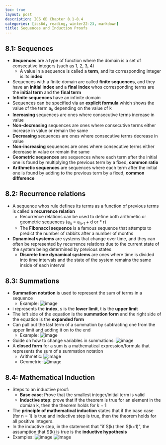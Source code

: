 ```yaml
---
toc: true
layout: post
description: ICS 6D Chapter 8.1-8.4
categories: [ics6d, reading, winter22-23, markdown]
title: Sequences and Induction Proofs
---
```


## 8.1: Sequences

- **Sequences** are a type of function where the domain is a set of consecutive integers (such as 1, 2, 3, 4)
    - A value in a sequence is called a **term**, and its corresponding integer is its **index**
- Sequences with a finite domain are called **finite sequences**, and they have an **initial index** and a **final index** whos corresponding terms are the **initial term** and the **final term**
- **Infinite sequences** have an infinite domain
- Sequences can be specified via an **explicit formula** which shows the value of the term a<sub>k</sub> depending on the value of k
- **Increasing** sequences are ones where consecutive terms increase in value
- **Non-decreasing** sequences are ones where consecutive terms either increase in value or remain the same
- **Decreasing** sequences are ones where consecutive terms decrease in value
- **Non-increasing** sequences are ones where consecutive terms either decrease in value or remain the same
- **Geometric sequences** are sequences where each term after the initial one is found by multiplying the previous term by a fixed, **common ratio**
- **Arithmetic sequences** are sequences where each term after the initial one is found by adding to the previous term by a fixed, **common difference**

## 8.2: Recurrence relations
- A sequence whos rule defines its terms as a function of previous terms is called a **recurrence relation**
    - Recurrence relations can be used to define both arithmetic or geometric sequences (a<sub>n</sub> = a<sub>n-1</sub> + d or * r)
    - The **Fibonacci sequence** is a famous sequence that attempts to predict the number of rabbits after a number of months
- **Dynamical systems** are systems that change over time, and they can often be represented by recurrence relations due to the current state of the system being determined by previous states
    - **Discrete time dynamical systems** are ones where time is divided into time intervals and the state of the system remains the same inside of each interval

## 8.3: Summations

- **Summation notation** is used to represent the sum of terms in a sequence
    - Example: ![image](https://user-images.githubusercontent.com/54915685/212458612-2f501a14-bf53-4614-b1dd-c0455e66fb64.png)
- i represents the **index**, s is the **lower limit**, t is the **upper limit**
- The left side of the equation is the **summation form** and the right side of the equation is the **expanded form**
- Can pull out the last term of a summation by subtracting one from the upper limit and adding it on to the end
    - Example: ![image](https://user-images.githubusercontent.com/54915685/212458714-422011eb-1a40-4a52-9068-288f41d7e885.png)
- Guide on how to change variables in summations: ![image](https://user-images.githubusercontent.com/54915685/212458812-ca4a940b-973c-4c05-bfd7-d91ad7616150.png)
- A **closed form** for a sum is a mathematical expression/formula that represents the sum of a summation notation
    - Arithmetic: ![image](https://user-images.githubusercontent.com/54915685/212458839-6b3530b7-ef49-4aba-b5b9-ef42b60abe32.png)
    - Geometric: ![image](https://user-images.githubusercontent.com/54915685/212458850-83f82d2e-4375-48ce-92c7-ee44406b6354.png)

## 8.4: Mathematical Induction

- Steps to an inductive proof:
    - **Base case**: Prove that the smallest integer/initial term is valid
    - **Inductive step**: prove that if the theorem is true for an element in the domian k, then the theorem holds for k + 1
- The **principle of mathematical induction** states that if the base case (for n = 1) is true and inductive step is true, then the theorem holds for all positive integers. 
- In the inductive step, in the statement that "if S(k) then S(k+1)", the assumption that S(k) is true is the **inductive hypothesis**
- Examples:
![image](https://user-images.githubusercontent.com/54915685/212458975-4818d57a-c503-4e40-a9f2-3f54d56d2577.png)
![image](https://user-images.githubusercontent.com/54915685/212458983-8f865911-e9f4-422a-86f0-d4e2b845a7c2.png)